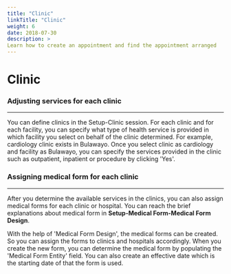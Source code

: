 ```yaml
---
title: "Clinic"
linkTitle: "Clinic"
weight: 6
date: 2018-07-30
description: >
Learn how to create an appointment and find the appointment arranged
---
```


# **Clinic**

### **Adjusting services for each clinic**

---

You can define clinics in the Setup-Clinic session. For each clinic and for each facility, you can specify what type of health service is provided in which facility you select on behalf of the clinic determined. For example, cardiology clinic exists in Bulawayo. Once you select clinic as cardiology and facility as Bulawayo, you can specify the services provided in the clinic such as outpatient, inpatient or procedure by clicking 'Yes'.

### **Assigning medical form for each clinic**

---

After you determine the available services in the clinics, you can also assign medical forms for each clinic or hospital. You can reach the brief explanations about medical form in **Setup-Medical Form-Medical Form Design**.

With the help of 'Medical Form Design', the medical forms can be created. So you can assign the forms to clinics and hospitals accordingly. When you create the new form, you can determine the medical form by populating the 'Medical Form Entity' field. You can also create an effective date which is the starting date of that the form is used.


